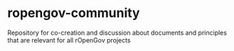 # ropengov-community
Repository for co-creation and discussion about documents and principles that are relevant for all rOpenGov projects
